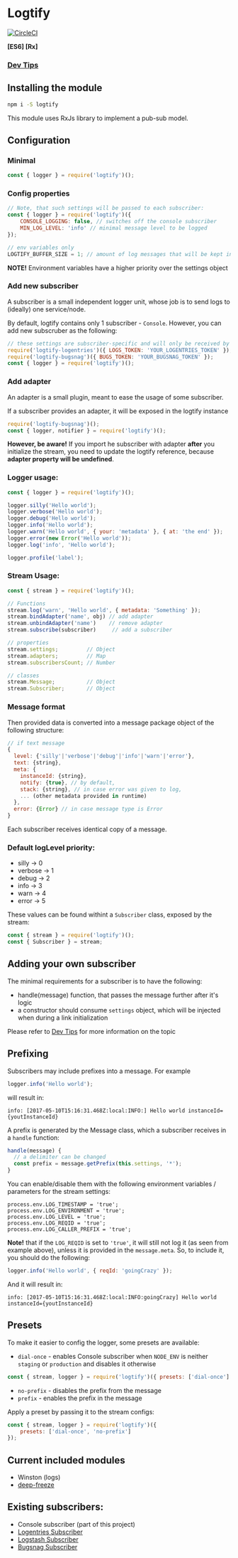# Logtify

[![CircleCI](https://circleci.com/gh/dial-once/node-logtify/tree/develop.svg?style=svg)](https://circleci.com/gh/dial-once/node-logtify/tree/develop)

**[ES6] [Rx]**

### [Dev Tips](https://github.com/dial-once/node-logtify/wiki)

## Installing the module
```bash
npm i -S logtify
```

This module uses RxJs library to implement a pub-sub model.

## Configuration
### Minimal
```js
const { logger } = require('logtify')();
```
### Config properties

```js
// Note, that such settings will be passed to each subscriber:
const { logger } = require('logtify')({
    CONSOLE_LOGGING: false, // switches off the console subscriber
    MIN_LOG_LEVEL: 'info' // minimal message level to be logged
});

// env variables only
LOGTIFY_BUFFER_SIZE = 1; // amount of log messages that will be kept in buffer before disposed
```
**NOTE!** Environment variables have a higher priority over the settings object

### Add new subscriber
A subscriber is a small independent logger unit, whose job is to send logs to (ideally) one service/node.

By default, logtify contains only 1 subscriber - `Console`. However, you can add new subscruber as the following:
```js
// these settings are subscriber-specific and will only be received by this subscriber
require('logtify-logentries')({ LOGS_TOKEN: 'YOUR_LOGENTRIES_TOKEN' });
require('logtify-bugsnag')({ BUGS_TOKEN: 'YOUR_BUGSNAG_TOKEN' });
const { logger } = require('logtify')();
```

### Add adapter
An adapter is a small plugin, meant to ease the usage of some subscriber.

If a subscriber provides an adapter, it will be exposed in the logtify instance
```js
require('logtify-bugsnag')();
const { logger, notifier } = require('logtify')();
```

__However, be aware!__ If you import he subscriber with adapter __after__ you initialize the stream, you need to update the logtify reference, because __adapter property will be undefined__.

### Logger usage:
```js
const { logger } = require('logtify')();

logger.silly('Hello world');
logger.verbose('Hello world');
logger.debug('Hello world');
logger.info('Hello world');
logger.warn('Hello world', { your: 'metadata' }, { at: 'the end' });
logger.error(new Error('Hello world'));
logger.log('info', 'Hello world');

logger.profile('label');
```

### Stream Usage:
```js
const { stream } = require('logtify')();

// Functions
stream.log('warn', 'Hello world', { metadata: 'Something' });
stream.bindAdapter('name', obj) // add adapter
stream.unbindAdapter('name')    // remove adapter
stream.subscribe(subscriber)     // add a subscriber

// properties
stream.settings;         // Object
stream.adapters;         // Map
stream.subscribersCount; // Number

// classes
stream.Message;          // Object
stream.Subscriber;       // Object
```

### Message format

Then provided data is converted into a message package object of the following structure:

```js
// if text message
{
  level: {'silly'|'verbose'|'debug'|'info'|'warn'|'error'},
  text: {string},
  meta: {
    instanceId: {string},
    notify: {true}, // by default,
    stack: {string}, // in case error was given to log,
    ... (other metadata provided in runtime)
  },
  error: {Error} // in case message type is Error
}
```

Each subscriber receives identical copy of a message.

### Default logLevel priority:
- silly -> 0
- verbose -> 1
- debug -> 2
- info -> 3
- warn -> 4
- error -> 5

These values can be found withint a ``Subscriber`` class, exposed by the stream:
```js
const { stream } = require('logtify')();
const { Subscriber } = stream;
```

## Adding your own subscriber
The minimal requirements for a subscriber is to have the following:
* handle(message) function, that passes the message further after it's logic
* a constructor should consume ``settings`` object, which will be injected when during a link initialization

Please refer to [Dev Tips](https://github.com/dial-once/node-logtify/wiki) for more information on the topic

## Prefixing
Subscribers may include prefixes into a message. For example
```js
logger.info('Hello world');
```
will result in:

``info: [2017-05-10T15:16:31.468Z:local:INFO:] Hello world instanceId={youtInstanceId}``

A prefix is generated by the Message class, which a subscriber receives in a ``handle`` function:
```js
handle(message) {
  // a delimiter can be changed
  const prefix = message.getPrefix(this.settings, '*');
}
```

You can enable/disable them with the following environment variables / parameters for the stream settings:
```
process.env.LOG_TIMESTAMP = 'true';
process.env.LOG_ENVIRONMENT = 'true';
process.env.LOG_LEVEL = 'true';
process.env.LOG_REQID = 'true';
process.env.LOG_CALLER_PREFIX = 'true';
```

**Note!** that if the ``LOG_REQID`` is set to ``'true'``, it will still not log it (as seen from example above), unless it is provided in the ``message.meta``.
So, to include it, you should do the following:
```js
logger.info('Hello world', { reqId: 'goingCrazy' });
```
And it will result in:

``info: [2017-05-10T15:16:31.468Z:local:INFO:goingCrazy] Hello world instanceId={youtInstanceId}``

## Presets
To make it easier to config the logger, some presets are available:
* ``dial-once`` - enables Console subscriber when ``NODE_ENV`` is neither ``staging`` or ``production`` and disables it otherwise

```js
const { stream, logger } = require('logtify')({ presets: ['dial-once'] });
```
* ``no-prefix`` - disables the prefix from the message
* ``prefix`` - enables the prefix in the message

Apply a preset by passing it to the stream configs:
```js
const { stream, logger } = require('logtify')({
    presets: ['dial-once', 'no-prefix']
});
```

## Current included modules
- Winston (logs)
- [deep-freeze](https://www.npmjs.com/package/deep-freeze)
  
## Existing subscribers:
- Console subscriber (part of this project)
- [Logentries Subscriber](https://github.com/dial-once/node-logtify-logentries)
- [Logstash Subscriber](https://github.com/dial-once/node-logtify-logstash)
- [Bugsnag Subscriber](https://github.com/dial-once/node-logtify-bugsnag)
